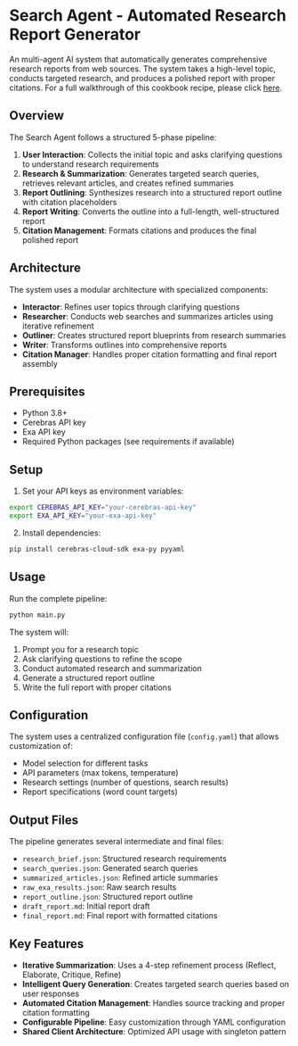 # Search Agent - Automated Research Report Generator

An multi-agent AI system that automatically generates comprehensive research reports from web sources. The system takes a high-level topic, conducts targeted research, and produces a polished report with proper citations. For a full walkthrough of this cookbook recipe, please click [here](https://inference-docs.cerebras.ai/cookbook/search-agent).

## Overview

The Search Agent follows a structured 5-phase pipeline:

1. **User Interaction**: Collects the initial topic and asks clarifying questions to understand research requirements
2. **Research & Summarization**: Generates targeted search queries, retrieves relevant articles, and creates refined summaries
3. **Report Outlining**: Synthesizes research into a structured report outline with citation placeholders
4. **Report Writing**: Converts the outline into a full-length, well-structured report
5. **Citation Management**: Formats citations and produces the final polished report

## Architecture

The system uses a modular architecture with specialized components:

- **Interactor**: Refines user topics through clarifying questions
- **Researcher**: Conducts web searches and summarizes articles using iterative refinement
- **Outliner**: Creates structured report blueprints from research summaries
- **Writer**: Transforms outlines into comprehensive reports
- **Citation Manager**: Handles proper citation formatting and final report assembly

## Prerequisites

- Python 3.8+
- Cerebras API key
- Exa API key
- Required Python packages (see requirements if available)

## Setup

1. Set your API keys as environment variables:
```bash
export CEREBRAS_API_KEY="your-cerebras-api-key"
export EXA_API_KEY="your-exa-api-key"
```

2. Install dependencies:
```bash
pip install cerebras-cloud-sdk exa-py pyyaml
```

## Usage

Run the complete pipeline:
```bash
python main.py
```

The system will:
1. Prompt you for a research topic
2. Ask clarifying questions to refine the scope
3. Conduct automated research and summarization
4. Generate a structured report outline
5. Write the full report with proper citations

## Configuration

The system uses a centralized configuration file (`config.yaml`) that allows customization of:
- Model selection for different tasks
- API parameters (max tokens, temperature)
- Research settings (number of questions, search results)
- Report specifications (word count targets)

## Output Files

The pipeline generates several intermediate and final files:
- `research_brief.json`: Structured research requirements
- `search_queries.json`: Generated search queries
- `summarized_articles.json`: Refined article summaries
- `raw_exa_results.json`: Raw search results
- `report_outline.json`: Structured report outline
- `draft_report.md`: Initial report draft
- `final_report.md`: Final report with formatted citations

## Key Features

- **Iterative Summarization**: Uses a 4-step refinement process (Reflect, Elaborate, Critique, Refine)
- **Intelligent Query Generation**: Creates targeted search queries based on user responses
- **Automated Citation Management**: Handles source tracking and proper citation formatting
- **Configurable Pipeline**: Easy customization through YAML configuration
- **Shared Client Architecture**: Optimized API usage with singleton pattern


